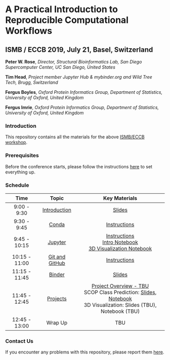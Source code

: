# A Practical Introduction to Reproducible Computational Workflows

## ISMB / ECCB 2019, July 21, Basel, Switzerland

__Peter W. Rose__, _Director, Structural Bioinformatics Lab, San Diego Supercomputer Center, UC San Diego, United States_

__Tim Head__, _Project member Jupyter Hub & mybinder.org and Wild Tree Tech, Brugg, Switzerland_

__Fergus Boyles__, _Oxford Protein Informatics Group, Department of Statistics, University of Oxford, United Kingdom_

__Fergus Imrie__, _Oxford Protein Informatics Group, Department of Statistics, University of Oxford, United Kingdom_

### Introduction

This repository contains all the materials for the above [ISMB/ECCB workshop](https://www.iscb.org/ismbeccb2019-program/tutorials#am4).

### Prerequisites

Before the conference starts, please follow the instructions [here](https://github.com/ISMB-ECCB-2019-Tutorial-AM4/reproducible-computational-workflows/tree/master/0-prerequisites) to set everything up.

### Schedule

| Time | Topic | Key Materials |
|:---:|:---:|:---:|
| 9:00 - 9:30 | [Introduction](https://github.com/ISMB-ECCB-2019-Tutorial-AM4/reproducible-computational-workflows/tree/master/1-introduction) | [Slides](https://github.com/ISMB-ECCB-2019-Tutorial-AM4/reproducible-computational-workflows/blob/master/1-introduction/Introduction.pdf) | 
| 9:30 - 9:45 | [Conda](https://github.com/ISMB-ECCB-2019-Tutorial-AM4/reproducible-computational-workflows/tree/master/2-conda) | [Instructions](https://github.com/ISMB-ECCB-2019-Tutorial-AM4/reproducible-computational-workflows/tree/master/2-conda) |
| 9:45 - 10:15 | [Jupyter](https://github.com/ISMB-ECCB-2019-Tutorial-AM4/reproducible-computational-workflows/tree/master/3-jupyter) | [Instructions](https://github.com/ISMB-ECCB-2019-Tutorial-AM4/reproducible-computational-workflows/tree/master/3-jupyter)<br/>[Intro Notebook](https://github.com/ISMB-ECCB-2019-Tutorial-AM4/reproducible-computational-workflows/blob/master/3-jupyter/jupyter-intro.ipynb)<br/>[3D Visualization Notebook](https://github.com/ISMB-ECCB-2019-Tutorial-AM4/reproducible-computational-workflows/blob/master/3-jupyter/3D_visualization.ipynb) |
| 10:15 - 11:00 | [Git and GitHub](https://github.com/ISMB-ECCB-2019-Tutorial-AM4/reproducible-computational-workflows/tree/master/4-git) | [Instructions](https://github.com/ISMB-ECCB-2019-Tutorial-AM4/reproducible-computational-workflows/tree/master/4-git) |
| 11:15 - 11:45 | [Binder](https://github.com/ISMB-ECCB-2019-Tutorial-AM4/reproducible-computational-workflows/tree/master/5-binder) | [Slides](https://github.com/ISMB-ECCB-2019-Tutorial-AM4/reproducible-computational-workflows/blob/master/5-binder/Binder.pdf) |
| 11:45 - 12:45 | [Projects](https://github.com/ISMB-ECCB-2019-Tutorial-AM4/reproducible-computational-workflows/tree/master/6-projects) | [Project Overview - TBU](https://github.com/ISMB-ECCB-2019-Tutorial-AM4/reproducible-computational-workflows/tree/master/6-projects)<br/>SCOP Class Prediction: [Slides](https://github.com/ISMB-ECCB-2019-Tutorial-AM4/reproducible-computational-workflows/blob/master/6-projects/scop-class-prediction/SCOP-class-prediction-ismb2019.pdf), [Notebook](https://github.com/ISMB-ECCB-2019-Tutorial-AM4/reproducible-computational-workflows/blob/master/6-projects/scop-class-prediction/scop-class-prediction.ipynb)<br/>3D Visualization: Slides (TBU), Notebook (TBU) |
| 12:45 - 13:00 | Wrap Up | TBU |

### Contact Us
If you encounter any problems with this repository, please report them [here](https://github.com/ISMB-ECCB-2019-Tutorial-AM4/reproducible-computational-workflows/issues).
